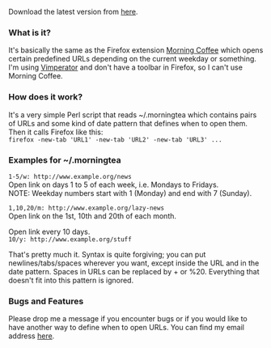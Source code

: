 Download the latest version from [here](http://github.com/fagga/morningtea/raw/master/morningtea).

### What is it?

It's basically the same as the Firefox extension [Morning
Coffee](https://addons.mozilla.org/en-US/firefox/addon/2677) which opens
certain predefined URLs depending on the current weekday or something. I'm
using [Vimperator](http://www.vimperator.org/) and don't have a toolbar in
Firefox, so I can't use Morning Coffee.  


### How does it work?

It's a very simple Perl script that reads ~/.morningtea which contains pairs
of URLs and some kind of date pattern that defines when to open them. Then it
calls Firefox like this:  
`firefox -new-tab 'URL1' -new-tab 'URL2' -new-tab 'URL3' ...`  


### Examples for ~/.morningtea

`1-5/w: http://www.example.org/news`  
Open link on days 1 to 5 of each week, i.e. Mondays to Fridays.  
NOTE: Weekday numbers start with 1 (Monday) and end with 7 (Sunday).  

`1,10,20/m: http://www.example.org/lazy-news`  
Open link on the 1st, 10th and 20th of each month.  

Open link every 10 days.  
`10/y: http://www.example.org/stuff`  

That's pretty much it. Syntax is quite forgiving; you can put
newlines/tabs/spaces wherever you want, except inside the URL and in the date
pattern. Spaces in URLs can be replaced by + or %20. Everything that doesn't
fit into this pattern is ignored.  


### Bugs and Features

Please drop me a message if you encounter bugs or if you would like to have
another way to define when to open URLs. You can find my email address
[here](http://github.com/fagga).


